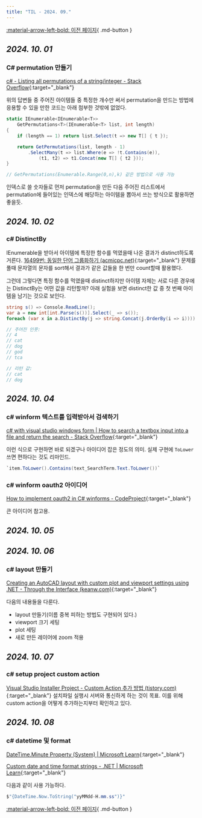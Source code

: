 ```yaml
---
title: "TIL - 2024. 09."
---
```


[:material-arrow-left-bold: 이전 페이지](../index.md){ .md-button }

## _2024. 10. 01_

### C# permutation 만들기

[c# - Listing all permutations of a string/integer - Stack Overflow](<https://stackoverflow.com/questions/756055/listing-all-permutations-of-a-string-integer>){:target="\_blank"}

위의 답변들 중 주어진 아이템들 중 특정한 개수만 써서 permutation을 만드는 방법에 응용할 수 있을 만한 코드는 아래 첨부한 것밖에 없었다.

```c#
static IEnumerable<IEnumerable<T>>
    GetPermutations<T>(IEnumerable<T> list, int length)
{
    if (length == 1) return list.Select(t => new T[] { t });

    return GetPermutations(list, length - 1)
        .SelectMany(t => list.Where(e => !t.Contains(e)),
            (t1, t2) => t1.Concat(new T[] { t2 }));
}

// GetPermutations(Enumerable.Range(0,n),k) 같은 방법으로 사용 가능
```

인덱스로 쓸 숫자들로 먼저 permutation을 만든 다음 주어진 리스트에서 permutation에 들어있는 인덱스에 해당하는 아이템을 뽑아서 쓰는 방식으로 활용하면 좋을듯.

## _2024. 10. 02_

### c# DistinctBy

IEnumerable을 받아서 아이템에 특정한 함수를 먹였을때 나온 결과가 distinct하도록 거른다. [16499번: 동일한 단어 그룹화하기 (acmicpc.net)](https://www.acmicpc.net/problem/16499){:target="\_blank"} 문제를 풀때 문자열의 문자를 sort해서 결과가 같은 값들을 한 번만 count할때 활용했다.

그런데 그렇다면 특정 함수를 먹였을때 distinct하지만 아이템 자체는 서로 다른 경우에는 DistinctBy는 어떤 값을 리턴할까? 아래 실험을 보면 distinct한 값 중 첫 번째 아이템을 남기는 것으로 보인다.

```c#
string s() => Console.ReadLine();
var a = new int[int.Parse(s())].Select(_ => s());
foreach (var x in a.DistinctBy(j => string.Concat(j.OrderBy(i => i)))) Console.WriteLine(x);

// 주어진 인풋:
// 4
// cat
// dog
// god
// tca

// 리턴 값:
// cat
// dog
```

## _2024. 10. 04_

### c# winform 텍스트를 입력받아서 검색하기

[c# with visual studio windows form | How to search a textbox input into a file and return the search - Stack Overflow](https://stackoverflow.com/questions/61107286/c-sharp-with-visual-studio-windows-form-how-to-search-a-textbox-input-into-a-f){:target="\_blank"}

이런 식으로 구현하면 바로 되겠구나 아이디어 잡은 정도의 의미. 실제 구현에 `ToLower` 쓰면 편하다는 것도 리마인드.

```c#
`item.ToLower().Contains(text_SearchTerm.Text.ToLower())`
```

### c# winform oauth2 아이디어

[How to implement oauth2 in C# winforms - CodeProject](https://www.codeproject.com/Questions/5366664/How-to-implement-oauth2-in-Csharp-win-forms){:target="\_blank"}

큰 아이디어 참고용.

## _2024. 10. 05_

## _2024. 10. 06_

### c# layout 만들기

[Creating an AutoCAD layout with custom plot and viewport settings using .NET - Through the Interface (keanw.com)](https://www.keanw.com/2015/11/creating-an-autocad-layout-with-custom-plot-and-viewport-settings-using-net.html){:target="\_blank"}

다음의 내용들을 다룬다.

- layout 만들기(이름 중복 피하는 방법도 구현되어 있다.)
- viewport 크기 세팅
- plot 세팅
- 새로 만든 레이어에 zoom 적용

## _2024. 10. 07_

### c# setup project custom action

[Visual Studio Installer Project - Custom Action 추가 방법 (tistory.com)](https://hvyair.tistory.com/58#google_vignette){:target="\_blank"}
설치파일 실행시 서버와 통신하게 하는 것이 목표. 이를 위해 custom action을 어떻게 추가하는지부터 확인하고 있다.

## _2024. 10. 08_

### c# datetime 및 format

[DateTime.Minute Property (System) | Microsoft Learn](https://learn.microsoft.com/en-us/dotnet/api/system.datetime.minute?view=net-8.0){:target="\_blank"}

[Custom date and time format strings - .NET | Microsoft Learn](https://learn.microsoft.com/en-us/dotnet/standard/base-types/custom-date-and-time-format-strings){:target="\_blank"}

다음과 같이 사용 가능하다.

```c#
$"{DateTime.Now.ToString("yyMMdd-H.mm.ss")}"
```

[:material-arrow-left-bold: 이전 페이지](../index.md){ .md-button }
